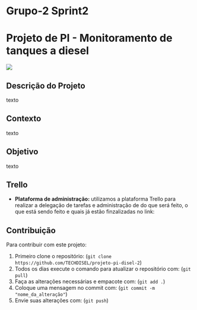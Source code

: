 # Grupo-2 Sprint2
# Projeto de PI - Monitoramento de tanques a diesel
<img src="C:\Users\go449\OneDrive\Documentos\sptech\projeto-sprint2\projeto-pi-disel-2\calculadora_diesel\logo_TechDiesel.png">

## Descrição do Projeto

texto

## Contexto

texto

## Objetivo

texto

## Trello
- **Plataforma de administração:** utilizamos a plataforma Trello para realizar a delegação de tarefas e administração de do que será feito, o que está sendo feito e quais já estão finzalizadas no link: 

## Contribuição

Para contribuir com este projeto:
1. Primeiro clone o repositório: (`git clone https://github.com/TECHDISEL/projeto-pi-disel-2`)
2. Todos os dias execute o comando para atualizar o repositório com: (`git pull`)
3. Faça as alterações necessárias e empacote com: (`git add .`)
4. Coloque uma mensagem no commit com: (`git commit -m "nome_da_alteração"`)
5. Envie suas alterações com: (`git push`)